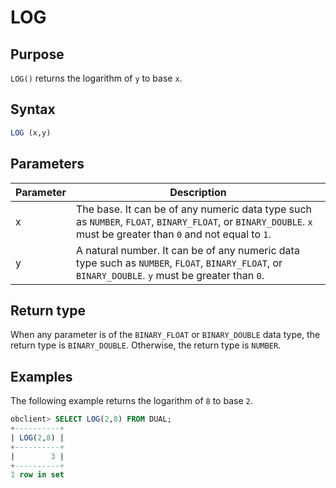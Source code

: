# LOG

## Purpose

`LOG()` returns the logarithm of `y` to base `x`.

## Syntax

```sql
LOG (x,y)
```

## Parameters

| Parameter | Description |
|----|--------------------------------------------------------------------------------------------------------|
| x | The base. It can be of any numeric data type such as `NUMBER`, `FLOAT`, `BINARY_FLOAT`, or `BINARY_DOUBLE`.  `x` must be greater than `0` and not equal to `1`.  |
| y | A natural number. It can be of any numeric data type such as `NUMBER`, `FLOAT`, `BINARY_FLOAT`, or `BINARY_DOUBLE`.  `y` must be greater than `0`.  |

## Return type

When any parameter is of the `BINARY_FLOAT` or `BINARY_DOUBLE` data type, the return type is `BINARY_DOUBLE`. Otherwise, the return type is `NUMBER`.

## Examples

The following example returns the logarithm of `8` to base `2`.

```sql
obclient> SELECT LOG(2,8) FROM DUAL;
+----------+
| LOG(2,8) |
+----------+
|        3 |
+----------+
1 row in set
```
